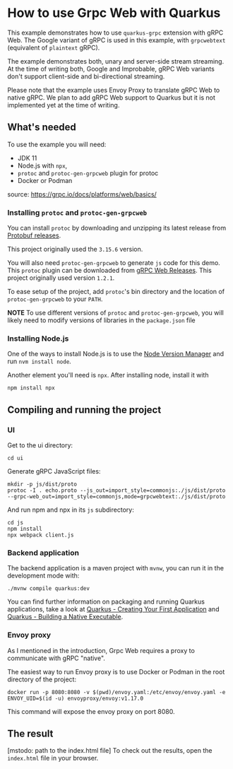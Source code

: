 # How to use Grpc Web with Quarkus

This example demonstrates how to use `quarkus-grpc` extension with gRPC Web.
The Google variant of gRPC is used in this example, with `grpcwebtext` (equivalent of `plaintext` gRPC).

The example demonstrates both, unary and server-side stream streaming.
At the time of writing both, Google and Improbable, gRPC Web variants don't support client-side and bi-directional streaming.

Please note that the example uses Envoy Proxy to translate gRPC Web to native gRPC. We plan to add gRPC Web support to Quarkus but it is not implemented yet at the time of writing.


## What's needed

To use the example you will need:
- JDK 11
- Node.js with `npx`,
- `protoc` and `protoc-gen-grpcweb` plugin for protoc
- Docker or Podman

source: https://grpc.io/docs/platforms/web/basics/

### Installing `protoc` and `protoc-gen-grpcweb`
You can install `protoc` by downloading and unzipping its latest release from [Protobuf releases](https://github.com/protocolbuffers/protobuf/releases/).

This project originally used the `3.15.6` version.

You will also need `protoc-gen-grpcweb` to generate `js` code for this demo. This `protoc` plugin can be downloaded from [gRPC Web Releases](https://github.com/grpc/grpc-web/releases). This project originally used version `1.2.1`.

To ease setup of the project, add `protoc`'s  bin directory and the location of `protoc-gen-grpcweb` to your `PATH`.

**NOTE** To use different versions of `protoc` and `protoc-gen-grpcweb`, you will likely need to modify versions
of libraries in the `package.json` file

### Installing Node.js
One of the ways to install Node.js is to use the [Node Version Manager](https://github.com/nvm-sh/nvm) and run `nvm install node`.

Another element you'll need is `npx`. After installing node, install it with

```
npm install npx
```

## Compiling and running the project

### UI
Get to the ui directory:
```
cd ui
```

Generate gRPC JavaScript files:
```
mkdir -p js/dist/proto
protoc -I . echo.proto --js_out=import_style=commonjs:./js/dist/proto --grpc-web_out=import_style=commonjs,mode=grpcwebtext:./js/dist/proto
```

And run npm and npx in its `js` subdirectory:

```
cd js
npm install
npx webpack client.js
```

### Backend application
The backend application is a maven project with `mvnw`, you can run it in the development mode with:
```
./mvnw compile quarkus:dev
```

You can find further information on packaging and running Quarkus applications, take a look at
[Quarkus - Creating Your First Application](https://quarkus.io/guides/getting-started#packaging-and-run-the-application) and [Quarkus - Building a Native Executable](https://quarkus.io/guides/building-native-image).

### Envoy proxy
As I mentioned in the introduction, Grpc Web requires a proxy to communicate with gRPC "native".

The easiest way to run Envoy proxy is to use Docker or Podman in the root directory of the project:
```
docker run -p 8080:8080 -v $(pwd)/envoy.yaml:/etc/envoy/envoy.yaml -e ENVOY_UID=$(id -u) envoyproxy/envoy:v1.17.0
```

This command will expose the envoy proxy on port 8080.

## The result
[mstodo: path to the index.html file]
To check out the results, open the `index.html` file in your browser.